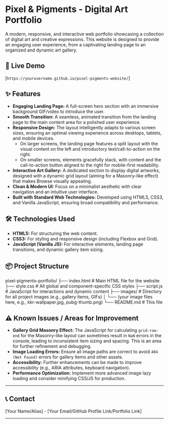 # Pixel & Pigments - Digital Art Portfolio

A modern, responsive, and interactive web portfolio showcasing a collection of digital art and creative expressions. This website is designed to provide an engaging user experience, from a captivating landing page to an organized and dynamic art gallery.

## 🚀 Live Demo

[`https://yourusername.github.io/pixel-pigments-website/`]

## ✨ Features

* **Engaging Landing Page:** A full-screen hero section with an immersive background GIF/video to introduce the user.
* **Smooth Transition:** A seamless, animated transition from the landing page to the main content area for a polished user experience.
* **Responsive Design:** The layout intelligently adapts to various screen sizes, ensuring an optimal viewing experience across desktops, tablets, and mobile devices.
    * On larger screens, the landing page features a split layout with the visual content on the left and introductory text/call-to-action on the right.
    * On smaller screens, elements gracefully stack, with content and the call-to-action button aligned to the right for mobile-first readability.
* **Interactive Art Gallery:** A dedicated section to display digital artworks, designed with a dynamic grid layout (aiming for a Masonry-like effect) that makes Browse visually appealing.
* **Clean & Modern UI:** Focus on a minimalist aesthetic with clear navigation and an intuitive user interface.
* **Built with Standard Web Technologies:** Developed using HTML5, CSS3, and Vanilla JavaScript, ensuring broad compatibility and performance.

## 🛠️ Technologies Used

* **HTML5:** For structuring the web content.
* **CSS3:** For styling and responsive design (including Flexbox and Grid).
* **JavaScript (Vanilla JS):** For interactive elements, landing page transitions, and dynamic gallery item sizing.

## 📦 Project Structure
pixel-pigments-portfolio/
├── index.html        # Main HTML file for the website
├── style.css         # All global and component-specific CSS styles
├── script.js         # JavaScript for interactions and dynamic content
├── images/           # Directory for all project images (e.g., gallery items, GIFs)
│   └── (your image files here, e.g., kkr-wallpaper.jpg, pubg-thumb.png)
└── README.md         # This file


## ⚠️ Known Issues / Areas for Improvement

* **Gallery Grid Masonry Effect:** The JavaScript for calculating `grid-row-end` for the Masonry-like layout can sometimes result in `NaN` errors in the console, leading to inconsistent item sizing and spacing. This is an area for further refinement and debugging.
* **Image Loading Errors:** Ensure all image paths are correct to avoid `404 (Not Found)` errors for gallery items and other assets.
* **Accessibility:** Further enhancements can be made to improve accessibility (e.g., ARIA attributes, keyboard navigation).
* **Performance Optimization:** Implement more advanced image lazy loading and consider minifying CSS/JS for production.

---

## 📞 Contact

[Your Name/Alias] - [Your Email/GitHub Profile Link/Portfolio Link]

---
